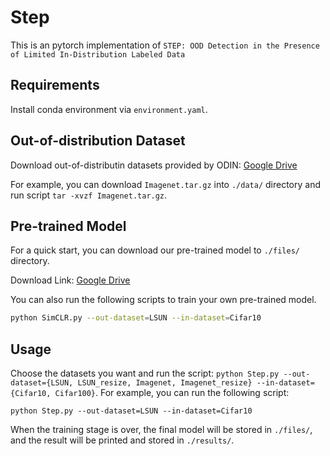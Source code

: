 # Step

This is an pytorch implementation of `STEP: OOD Detection in the Presence of Limited In-Distribution Labeled Data`

## Requirements

Install conda environment via `environment.yaml`.

## Out-of-distribution Dataset

Download out-of-distributin datasets provided by ODIN: [Google Drive](https://drive.google.com/drive/folders/1aPyNXDib0uUb9a0CUK1DhelqM5_TLX7u?usp=sharing)

For example, you can download `Imagenet.tar.gz` into `./data/` directory and run script `tar -xvzf Imagenet.tar.gz`.

## Pre-trained Model

For a quick start, you can download our pre-trained model to `./files/` directory. 

Download Link: [Google Drive](https://drive.google.com/drive/folders/1PaV6rn168sYDKZ8opI_F1Qkmw2AHyIEp?usp=sharing)


You can also run the following scripts to train your own pre-trained model.
```bash
python SimCLR.py --out-dataset=LSUN --in-dataset=Cifar10
```

## Usage


Choose the datasets you want and run the script: `python Step.py --out-dataset={LSUN, LSUN_resize, Imagenet, Imagenet_resize} --in-dataset={Cifar10, Cifar100}`. For example, you can run the following script: 
```
python Step.py --out-dataset=LSUN --in-dataset=Cifar10
```

When the training stage is over, the final model will be stored in `./files/`, and the result will be printed and stored in `./results/`.




